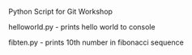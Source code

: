 Python Script for Git Workshop

helloworld.py - prints hello world to console

fibten.py - prints 10th number in fibonacci sequence
